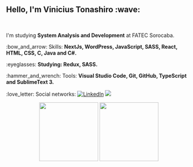 
<h2 align="left">Hello, I'm Vinicius Tonashiro :wave: </h2>​

<p align="left">I'm studying <b>System Analysis and Development</b> at FATEC Sorocaba.</p>

<p align=left>:bow_and_arrow: Skills: <b>NextJs, WordPress, JavaScript, SASS, React, HTML, CSS, C, Java and C#.</b></p>

<p align="left">:eyeglasses: <b>Studying: Redux, SASS.</b></p>

<p align="left">:hammer_and_wrench: Tools: <b>Visual Studio Code, Git, GitHub, TypeScript and SublimeText 3.</b></p>

<p align="left">:love_letter: Social networks: <a href="https://www.linkedin.com/in/vinicius-tonashiro-de-souza-0032561ab/"><img src="https://img.shields.io/badge/LinkedIn-%230077B5.svg?&style=flat-square&logo=linkedin&logoColor=white" alt="LinkedIn"></a> <a href="https://api.whatsapp.com/send?phone=+5515991454623&text=Ol%C3%A1,%20prazer%20Vinicius." alt="WhatsApp"><img src="https://img.shields.io/badge/-WhatsApp-25d366?style=flat-square&labelColor=25d366&logo=whatsapp&logoColor=white&link=https://api.whatsapp.com/send?phone=5515996311542&text=Ol%C3%A1%20Juliana!%20"/></a></p>

<p align="center">
  <img height="160" src="https://github-readme-stats.vercel.app/api?username=Tonashiro&count_private=true&show_icons=true&theme=nord&hide_border=true" />
  <img height="160" src="https://github-readme-stats.vercel.app/api/top-langs/?username=Tonashiro&layout=compact&theme=nord&hide_border=true" /> 
</p>
